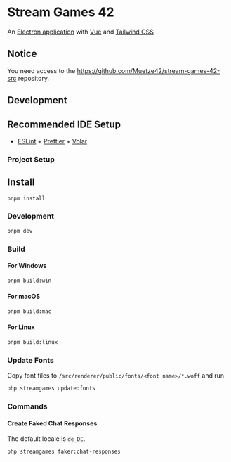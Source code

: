 # Stream Games 42

An [Electron application](https://www.electronjs.org/) with [Vue](https://vuejs.org/)
and [Tailwind CSS](https://tailwindcss.com/)

## Notice

You need access to the https://github.com/Muetze42/stream-games-42-src repository.

## Development

## Recommended IDE Setup

- [ESLint](https://marketplace.visualstudio.com/items?itemName=dbaeumer.vscode-eslint) + [Prettier](https://marketplace.visualstudio.com/items?itemName=esbenp.prettier-vscode) + [Volar](https://marketplace.visualstudio.com/items?itemName=Vue.volar)

### Project Setup

## Install

```bash
pnpm install
```

### Development

```bash
pnpm dev
```

### Build

#### For Windows

```bash
pnpm build:win
```

#### For macOS

```bash
pnpm build:mac
```

#### For Linux

```bash
pnpm build:linux
```

### Update Fonts

Copy font files to `/src/renderer/public/fonts/<font name>/*.woff` and run

```bash
php streamgames update:fonts
```

### Commands

#### Create Faked Chat Responses

The default locale is `de_DE`.

```bash
php streamgames faker:chat-responses
```
